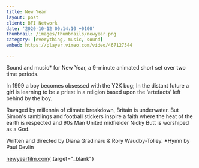 ```yaml
---
title: New Year
layout: post
client: BFI Network
date: '2020-10-12 00:14:10 +0100'
thumbnail: /images/thumbnails/newyear.png
category: [everything, music, sound]
embed: https://player.vimeo.com/video/467127544

---
```


Sound and music* for New Year, a 9-minute animated short set over two time periods. 

In 1999 a boy becomes obsessed with the Y2K bug; In the distant future a girl is learning to be a priest in a religion based upon the ‘artefacts’ left behind by the boy.

Ravaged by millennia of climate breakdown, Britain is underwater. But Simon's ramblings and football stickers inspire a faith where the heat of the earth is respected and 90s Man United midfielder Nicky Butt is worshiped as a God.

Written and directed by Diana Gradinaru & Rory Waudby-Tolley.
*Hymn by Paul Devlin

[newyearfilm.com](https://newyearfilm.com){:target="_blank"}
<br>
